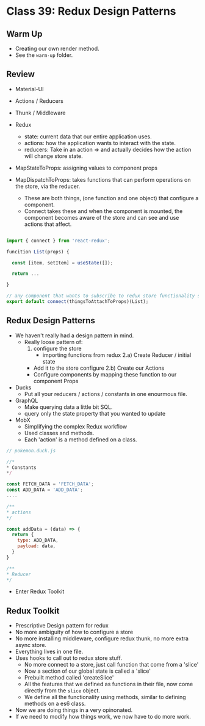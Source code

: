 # Class 39: Redux Design Patterns

## Warm Up

- Creating our own render method.
- See the `warm-up` folder.

## Review

- Material-UI
- Actions / Reducers
- Thunk / Middleware

- Redux
  - state: current data that our entire application uses.
  - actions: how the application wants to interact with the state.
  - reducers: Take in an action => and actually decides how the action will change store state.

- MapStateToProps: assigning values to component props
- MapDispatchToProps: takes functions that can perform operations on the store, via the reducer.
  - These are both things, (one function and one object) that configure a component.
  - Connect takes these and when the component is mounted, the component becomes aware of the store and can see and use actions that affect.


```jsx

import { connect } from 'react-redux';

funcition List(props) {

  const [item, setItem] = useState([]);

  return ...

}

// any component that wants to subscribe to redux store functionality should connect
export default connect(thingsToAttachToProps)(List);


```

## Redux Design Patterns

- We haven't really had a design pattern in mind.
  - Really loose pattern of:
    1) configure the store
       - importing functions from redux
    2.a) Create Reducer / initial state
      - Add it to the store configure
    2.b) Create our Actions
      - Configure components by mapping these function to our component Props
- Ducks
  - Put all your reducers / actions / constants in one enourmous file.
- GraphQL
  - Make querying data a little bit SQL.
  - query only the state property that you wanted to update
- MobX
  - Simplifying the complex Redux workflow
  - Used classes and methods.
  - Each 'action' is a method defined on a class.

```js
// pokemon.duck.js

//*
* Constants
*/

const FETCH_DATA = 'FETCH_DATA';
const ADD_DATA = 'ADD_DATA';
....

/**
* actions
*/

const addData = (data) => {
  return {
    type: ADD_DATA,
    payload: data,
  }
}

/**
* Reducer
*/

```

- Enter Redux Toolkit

## Redux Toolkit

- Prescriptive Design pattern for redux
- No more ambiguity of how to configure a store
- No more installing middleware, configure redux thunk, no more extra async store.
- Everything lives in one file.
- Uses hooks to call out to redux store stuff.
  - No more connect to a store, just call function that come from a 'slice'
  - Now a section of our global state is called a 'slice'
  - Prebuilt method called 'createSlice'
  - All the features that we defined as functions in their file, now come directly from the `slice` object.
  - We define all the functionality using methods, similar to defining methods on a es6 class.
- Now we are doing things in a very opinonated.
- If we need to modify how things work, we now have to do more work.
